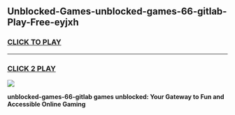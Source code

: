 
## Unblocked-Games-unblocked-games-66-gitlab-Play-Free-eyjxh
<h3>
<a href="https://premium76.site?title=unblocked-games-66-gitlab&ref=20M">CLICK TO PLAY</a></h3>
<hr>

<h3>
<a href="https://premium76.site?title=unblocked-games-66-gitlab&ref=20M">CLICK 2 PLAY</a>
  
</h3>

<a href="https://premium76.site?title=unblocked-games-66-gitlab&ref=19M"><img src="https://clearcache.store/games.png"></a>


**unblocked-games-66-gitlab games unblocked: Your Gateway to Fun and Accessible Online Gaming**
